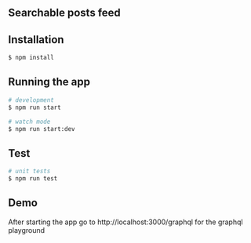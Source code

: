 ## Searchable posts feed

## Installation

```bash
$ npm install
```

## Running the app

```bash
# development
$ npm run start

# watch mode
$ npm run start:dev
```

## Test

```bash
# unit tests
$ npm run test

```

## Demo
After starting the app go to http://localhost:3000/graphql for the graphql playground